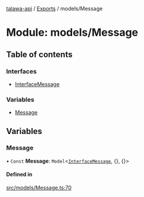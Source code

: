 [talawa-api](../README.md) / [Exports](../modules.md) / models/Message

# Module: models/Message

## Table of contents

### Interfaces

- [InterfaceMessage](../interfaces/models_Message.InterfaceMessage.md)

### Variables

- [Message](models_Message.md#message)

## Variables

### Message

• `Const` **Message**: `Model`\<[`InterfaceMessage`](../interfaces/models_Message.InterfaceMessage.md), \{\}, \{\}\>

#### Defined in

[src/models/Message.ts:70](https://github.com/PalisadoesFoundation/talawa-api/blob/a731ade/src/models/Message.ts#L70)
